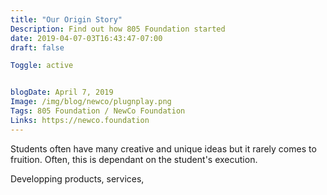 ```yaml
---
title: "Our Origin Story"
Description: Find out how 805 Foundation started
date: 2019-04-07-03T16:43:47-07:00
draft: false

Toggle: active


blogDate: April 7, 2019
Image: /img/blog/newco/plugnplay.png
Tags: 805 Foundation / NewCo Foundation
Links: https://newco.foundation
---
```


Students often have many creative and unique ideas but it rarely comes to fruition. Often, this is dependant on the student's execution.

Developping products, services, 
